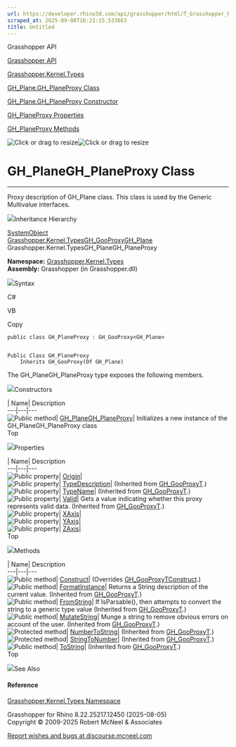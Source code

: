```yaml
---
url: https://developer.rhino3d.com/api/grasshopper/html/T_Grasshopper_Kernel_Types_GH_Plane_GH_PlaneProxy.htm
scraped_at: 2025-09-08T16:21:15.533663
title: Untitled
---
```


Grasshopper API

[Grasshopper API](../html/723c01da-9986-4db2-8f53-6f3a7494df75.htm
"Grasshopper API")

[Grasshopper.Kernel.Types](../html/N_Grasshopper_Kernel_Types.htm
"Grasshopper.Kernel.Types")

[GH_Plane.GH_PlaneProxy
Class](../html/T_Grasshopper_Kernel_Types_GH_Plane_GH_PlaneProxy.htm
"GH_Plane.GH_PlaneProxy Class")

[GH_Plane.GH_PlaneProxy Constructor
](../html/M_Grasshopper_Kernel_Types_GH_Plane_GH_PlaneProxy__ctor.htm
"GH_Plane.GH_PlaneProxy Constructor ")

[GH_PlaneProxy
Properties](../html/Properties_T_Grasshopper_Kernel_Types_GH_Plane_GH_PlaneProxy.htm
"GH_PlaneProxy Properties")

[GH_PlaneProxy
Methods](../html/Methods_T_Grasshopper_Kernel_Types_GH_Plane_GH_PlaneProxy.htm
"GH_PlaneProxy Methods")

![Click or drag to resize](../icons/TocOpen.gif)![Click or drag to
resize](../icons/TocClose.gif)

# GH_PlaneGH_PlaneProxy Class  
  
---  
  
Proxy description of GH_Plane class. This class is used by the Generic
Multivalue interfaces.

![](../icons/SectionExpanded.png)Inheritance Hierarchy

[SystemObject](https://docs.microsoft.com/dotnet/api/system.object)  
[Grasshopper.Kernel.TypesGH_GooProxy](T_Grasshopper_Kernel_Types_GH_GooProxy_1.htm)[GH_Plane](T_Grasshopper_Kernel_Types_GH_Plane.htm)  
Grasshopper.Kernel.TypesGH_PlaneGH_PlaneProxy  

**Namespace:** [Grasshopper.Kernel.Types](N_Grasshopper_Kernel_Types.htm)  
**Assembly:** Grasshopper (in Grasshopper.dll)

![](../icons/SectionExpanded.png)Syntax

C#

VB

Copy

    
    
    public class GH_PlaneProxy : GH_GooProxy<GH_Plane>
    
    
    Public Class GH_PlaneProxy
    	Inherits GH_GooProxy(Of GH_Plane)

The GH_PlaneGH_PlaneProxy type exposes the following members.

![](../icons/SectionExpanded.png)Constructors

| Name| Description  
---|---|---  
![Public method](../icons/pubmethod.gif)|
[GH_PlaneGH_PlaneProxy](M_Grasshopper_Kernel_Types_GH_Plane_GH_PlaneProxy__ctor.htm)|
Initializes a new instance of the GH_PlaneGH_PlaneProxy class  
Top

![](../icons/SectionExpanded.png)Properties

| Name| Description  
---|---|---  
![Public property](../icons/pubproperty.gif)|
[Origin](P_Grasshopper_Kernel_Types_GH_Plane_GH_PlaneProxy_Origin.htm)|  
![Public property](../icons/pubproperty.gif)|
[TypeDescription](P_Grasshopper_Kernel_Types_GH_GooProxy_1_TypeDescription.htm)|
(Inherited from [GH_GooProxyT](T_Grasshopper_Kernel_Types_GH_GooProxy_1.htm).)  
![Public property](../icons/pubproperty.gif)|
[TypeName](P_Grasshopper_Kernel_Types_GH_GooProxy_1_TypeName.htm)|  (Inherited
from [GH_GooProxyT](T_Grasshopper_Kernel_Types_GH_GooProxy_1.htm).)  
![Public property](../icons/pubproperty.gif)|
[Valid](P_Grasshopper_Kernel_Types_GH_GooProxy_1_Valid.htm)|  Gets a value
indicating whether this proxy represents valid data.  (Inherited from
[GH_GooProxyT](T_Grasshopper_Kernel_Types_GH_GooProxy_1.htm).)  
![Public property](../icons/pubproperty.gif)|
[XAxis](P_Grasshopper_Kernel_Types_GH_Plane_GH_PlaneProxy_XAxis.htm)|  
![Public property](../icons/pubproperty.gif)|
[YAxis](P_Grasshopper_Kernel_Types_GH_Plane_GH_PlaneProxy_YAxis.htm)|  
![Public property](../icons/pubproperty.gif)|
[ZAxis](P_Grasshopper_Kernel_Types_GH_Plane_GH_PlaneProxy_ZAxis.htm)|  
Top

![](../icons/SectionExpanded.png)Methods

| Name| Description  
---|---|---  
![Public method](../icons/pubmethod.gif)|
[Construct](M_Grasshopper_Kernel_Types_GH_Plane_GH_PlaneProxy_Construct.htm)|
(Overrides
[GH_GooProxyTConstruct](M_Grasshopper_Kernel_Types_GH_GooProxy_1_Construct.htm).)  
![Public method](../icons/pubmethod.gif)|
[FormatInstance](M_Grasshopper_Kernel_Types_GH_GooProxy_1_FormatInstance.htm)|
Returns a String description of the current value.  (Inherited from
[GH_GooProxyT](T_Grasshopper_Kernel_Types_GH_GooProxy_1.htm).)  
![Public method](../icons/pubmethod.gif)|
[FromString](M_Grasshopper_Kernel_Types_GH_GooProxy_1_FromString.htm)|  If
IsParsable(), then attempts to convert the string to a generic type value
(Inherited from [GH_GooProxyT](T_Grasshopper_Kernel_Types_GH_GooProxy_1.htm).)  
![Public method](../icons/pubmethod.gif)|
[MutateString](M_Grasshopper_Kernel_Types_GH_GooProxy_1_MutateString.htm)|
Munge a string to remove obvious errors on account of the user.  (Inherited
from [GH_GooProxyT](T_Grasshopper_Kernel_Types_GH_GooProxy_1.htm).)  
![Protected method](../icons/protmethod.gif)|
[NumberToString](M_Grasshopper_Kernel_Types_GH_GooProxy_1_NumberToString.htm)|
(Inherited from [GH_GooProxyT](T_Grasshopper_Kernel_Types_GH_GooProxy_1.htm).)  
![Protected method](../icons/protmethod.gif)|
[StringToNumber](M_Grasshopper_Kernel_Types_GH_GooProxy_1_StringToNumber.htm)|
(Inherited from [GH_GooProxyT](T_Grasshopper_Kernel_Types_GH_GooProxy_1.htm).)  
![Public method](../icons/pubmethod.gif)|
[ToString](M_Grasshopper_Kernel_Types_GH_GooProxy_1_ToString.htm)|  (Inherited
from [GH_GooProxyT](T_Grasshopper_Kernel_Types_GH_GooProxy_1.htm).)  
Top

![](../icons/SectionExpanded.png)See Also

#### Reference

[Grasshopper.Kernel.Types Namespace](N_Grasshopper_Kernel_Types.htm)

Grasshopper for Rhino 8.22.25217.12450 (2025-08-05)  
Copyright © 2009-2025 Robert McNeel & Associates

[Report wishes and bugs at
discourse.mcneel.com](https://discourse.mcneel.com/c/grasshopper)

